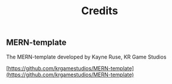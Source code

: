 <header>
	<h1 class="text centered">Credits</h1>
</header>

## MERN-template

The MERN-template developed by Kayne Ruse, KR Game Studios

[https://github.com/krgamestudios/MERN-template](https://github.com/krgamestudios/MERN-template)

